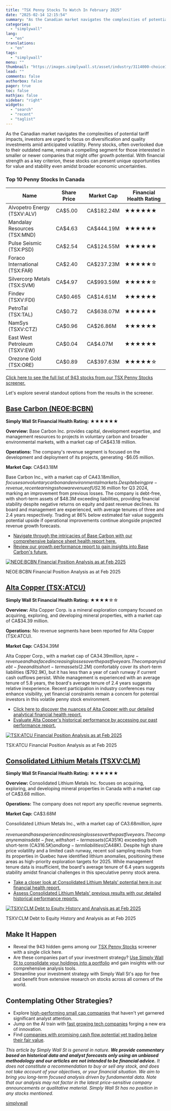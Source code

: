 ```yaml
---
title: "TSX Penny Stocks To Watch In February 2025"
date: "2025-02-14 12:15:54"
summary: "As the Canadian market navigates the complexities of potential tariff impacts, investors are urged to focus on diversification and quality investments amid anticipated volatility. Penny stocks, often overlooked due to their outdated name, remain a compelling segment for those interested in smaller or newer companies that might offer growth potential...."
categories:
  - "simplywall"
lang:
  - "en"
translations:
  - "en"
tags:
  - "simplywall"
menu: ""
thumbnail: "https://images.simplywall.st/asset/industry/3114000-choice1-main-header/1585186850497"
lead: ""
comments: false
authorbox: false
pager: true
toc: false
mathjax: false
sidebar: "right"
widgets:
  - "search"
  - "recent"
  - "taglist"
---
```


As the Canadian market navigates the complexities of potential tariff impacts, investors are urged to focus on diversification and quality investments amid anticipated volatility. Penny stocks, often overlooked due to their outdated name, remain a compelling segment for those interested in smaller or newer companies that might offer growth potential. With financial strength as a key criterion, these stocks can present unique opportunities for value and stability even amidst broader economic uncertainties.

### Top 10 Penny Stocks In Canada

| **Name** | **Share Price** | **Market Cap** | **Financial Health Rating** |
| --- | --- | --- | --- |
| Alvopetro Energy (TSXV:ALV) | CA$5.00 | CA$182.24M | ★★★★★★ |
| Mandalay Resources (TSX:MND) | CA$4.63 | CA$444.19M | ★★★★★★ |
| Pulse Seismic (TSX:PSD) | CA$2.54 | CA$124.55M | ★★★★★★ |
| Foraco International (TSX:FAR) | CA$2.40 | CA$237.23M | ★★★★★☆ |
| Silvercorp Metals (TSX:SVM) | CA$4.97 | CA$993.59M | ★★★★★☆ |
| Findev (TSXV:FDI) | CA$0.465 | CA$14.61M | ★★★★★★ |
| PetroTal (TSX:TAL) | CA$0.72 | CA$638.07M | ★★★★★★ |
| NamSys (TSXV:CTZ) | CA$0.96 | CA$26.86M | ★★★★★★ |
| East West Petroleum (TSXV:EW) | CA$0.04 | CA$4.07M | ★★★★★★ |
| Orezone Gold (TSX:ORE) | CA$0.89 | CA$397.63M | ★★★★★☆ |

[Click here to see the full list of 943 stocks from our TSX Penny Stocks screener.](https://simplywall.st/discover/investing-ideas/415368/financially-fit-penny-stocks/ca)

Let's explore several standout options from the results in the screener.

[Base Carbon (NEOE:BCBN)](https://simplywall.st/stocks/ca/commercial-services/neoe-bcbn/base-carbon-shares)
-----------------------------------------------------------------------------------------------------------

**Simply Wall St Financial Health Rating:** ★★★★★★

**Overview:** Base Carbon Inc. provides capital, development expertise, and management resources to projects in voluntary carbon and broader environmental markets, with a market cap of CA$43.18 million.

**Operations:** The company's revenue segment is focused on the development and deployment of its projects, generating -$6.05 million.

**Market Cap:** CA$43.18M

Base Carbon Inc., with a market cap of CA$43.18 million, focuses on voluntary carbon and environmental markets. Despite being pre-revenue, recent earnings show a revenue of US$2.16 million for Q3 2024, marking an improvement from previous losses. The company is debt-free, with short-term assets of $48.3M exceeding liabilities, providing financial stability despite negative returns on equity and past revenue declines. Its board and management are experienced, with average tenures of three and 2.4 years respectively. Trading at 86% below estimated fair value suggests potential upside if operational improvements continue alongside projected revenue growth forecasts.

* [Navigate through the intricacies of Base Carbon with our comprehensive balance sheet health report here.](https://simplywall.st/stocks/ca/commercial-services/neoe-bcbn/base-carbon-shares/health)
* [Review our growth performance report to gain insights into Base Carbon's future.](https://simplywall.st/stocks/ca/commercial-services/neoe-bcbn/base-carbon-shares/future)

[![NEOE:BCBN Financial Position Analysis as at Feb 2025](https://images.simplywall.st/company/2f7e71e0-bd67-4cab-a36d-a8b270b4d680/chart/financial-position-analysis)](https://simplywall.st/stocks/ca/commercial-services/neoe-bcbn/base-carbon-shares/health)

NEOE:BCBN Financial Position Analysis as at Feb 2025

[Alta Copper (TSX:ATCU)](https://simplywall.st/stocks/ca/materials/tsx-atcu/alta-copper-shares)
-----------------------------------------------------------------------------------------------

**Simply Wall St Financial Health Rating:** ★★★★☆☆

**Overview:** Alta Copper Corp. is a mineral exploration company focused on acquiring, exploring, and developing mineral properties, with a market cap of CA$34.39 million.

**Operations:** No revenue segments have been reported for Alta Copper (TSX:ATCU).

**Market Cap:** CA$34.39M

Alta Copper Corp., with a market cap of CA$34.39 million, is pre-revenue and has faced increasing losses over the past five years. The company is debt-free and its short-term assets ($2.2M) comfortably cover its short-term liabilities ($792.9K), but it has less than a year of cash runway if current cash outflows persist. While management is experienced with an average tenure of 5.8 years, the board's average tenure of 2.4 years suggests relative inexperience. Recent participation in industry conferences may enhance visibility, yet financial constraints remain a concern for potential investors in this volatile penny stock environment.

* [Click here to discover the nuances of Alta Copper with our detailed analytical financial health report.](https://simplywall.st/stocks/ca/materials/tsx-atcu/alta-copper-shares/health)
* [Evaluate Alta Copper's historical performance by accessing our past performance report.](https://simplywall.st/stocks/ca/materials/tsx-atcu/alta-copper-shares/past)

[![TSX:ATCU Financial Position Analysis as at Feb 2025](https://images.simplywall.st/company/ad65bae2-3d99-444e-a426-90c402ee86a9/chart/financial-position-analysis)](https://simplywall.st/stocks/ca/materials/tsx-atcu/alta-copper-shares/health)

TSX:ATCU Financial Position Analysis as at Feb 2025

[Consolidated Lithium Metals (TSXV:CLM)](https://simplywall.st/stocks/ca/materials/tsxv-clm/consolidated-lithium-metals-shares)
-------------------------------------------------------------------------------------------------------------------------------

**Simply Wall St Financial Health Rating:** ★★★★★★

**Overview:** Consolidated Lithium Metals Inc. focuses on acquiring, exploring, and developing mineral properties in Canada with a market cap of CA$3.68 million.

**Operations:** The company does not report any specific revenue segments.

**Market Cap:** CA$3.68M

Consolidated Lithium Metals Inc., with a market cap of CA$3.68 million, is pre-revenue and has experienced increasing losses over the past five years. The company remains debt-free, with short-term assets (CA$351K) exceeding both short-term (CA$316.5K) and long-term liabilities (CA$48K). Despite high share price volatility and a limited cash runway, recent soil sampling results from its properties in Quebec have identified lithium anomalies, positioning these areas as high-priority exploration targets for 2025. While management tenure data is insufficient, the board's average tenure of 6.4 years suggests stability amidst financial challenges in this speculative penny stock arena.

* [Take a closer look at Consolidated Lithium Metals' potential here in our financial health report.](https://simplywall.st/stocks/ca/materials/tsxv-clm/consolidated-lithium-metals-shares/health)
* [Assess Consolidated Lithium Metals' previous results with our detailed historical performance reports.](https://simplywall.st/stocks/ca/materials/tsxv-clm/consolidated-lithium-metals-shares/past)

[![TSXV:CLM Debt to Equity History and Analysis as at Feb 2025](https://images.simplywall.st/company/8b70e062-b026-4940-b209-fbd62636f748/chart/debt-equity-history-analysis)](https://simplywall.st/stocks/ca/materials/tsxv-clm/consolidated-lithium-metals-shares/health)

TSXV:CLM Debt to Equity History and Analysis as at Feb 2025

Make It Happen
--------------

* Reveal the 943 hidden gems among our  [TSX Penny Stocks](https://simplywall.st/discover/investing-ideas/415368/financially-fit-penny-stocks/ca) screener with a single click here.
* Are these companies part of your investment strategy? [Use Simply Wall St to consolidate your holdings into a portfolio](https://simplywall.st/features/portfolio) and gain insights with our comprehensive analysis tools.
* Streamline your investment strategy with Simply Wall St's app for free and benefit from extensive research on stocks across all corners of the world.

Contemplating Other Strategies?
-------------------------------

* Explore [high-performing small cap companies](https://simplywall.st/discover/investing-ideas/152/undiscovered-gems-with-strong-fundamentals/ca) that haven't yet garnered significant analyst attention.
* Jump on the AI train with [fast growing tech companies](https://simplywall.st/discover/investing-ideas/215171/high-growth-tech-and-ai-stocks/ca) forging a new era of innovation.
* Find [companies with promising cash flow potential yet trading below their fair value](https://simplywall.st/discover/investing-ideas/168/undervalued-stocks-based-on-cash-flows/ca).

 *This article by Simply Wall St is general in nature. **We provide commentary based on historical data
and analyst forecasts only using an unbiased methodology and our articles are not intended to be financial advice.** It does not constitute a recommendation to buy or sell any stock, and does not take account of your objectives, or your
financial situation. We aim to bring you long-term focused analysis driven by fundamental data.
Note that our analysis may not factor in the latest price-sensitive company announcements or qualitative material.
Simply Wall St has no position in any stocks mentioned.*

[simplywall](https://simplywall.st/stocks/ca/commercial-services/neoe-bcbn/base-carbon-shares/news/tsx-penny-stocks-to-watch-in-february-2025-6)
